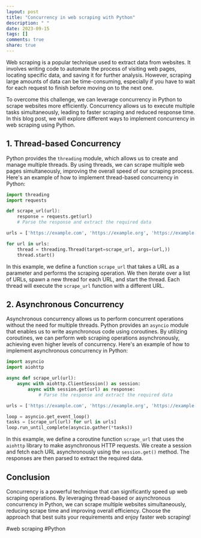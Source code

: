 ```yaml
---
layout: post
title: "Concurrency in web scraping with Python"
description: " "
date: 2023-09-15
tags: []
comments: true
share: true
---
```


Web scraping is a popular technique used to extract data from websites. It involves writing code to automate the process of visiting web pages, locating specific data, and saving it for further analysis. However, scraping large amounts of data can be time-consuming, especially if you have to wait for each request to finish before moving on to the next one.

To overcome this challenge, we can leverage concurrency in Python to scrape websites more efficiently. Concurrency allows us to execute multiple tasks simultaneously, leading to faster scraping and reduced response time. In this blog post, we will explore different ways to implement concurrency in web scraping using Python.

## 1. Thread-based Concurrency

Python provides the `threading` module, which allows us to create and manage multiple threads. By using threads, we can scrape multiple web pages simultaneously, improving the overall speed of our scraping process. Here's an example of how to implement thread-based concurrency in Python:

```python
import threading
import requests

def scrape_url(url):
    response = requests.get(url)
    # Parse the response and extract the required data

urls = ['https://example.com', 'https://example.org', 'https://example.net']

for url in urls:
    thread = threading.Thread(target=scrape_url, args=(url,))
    thread.start()
```

In this example, we define a function `scrape_url` that takes a URL as a parameter and performs the scraping operation. We then iterate over a list of URLs, spawn a new thread for each URL, and start the thread. Each thread will execute the `scrape_url` function with a different URL.

## 2. Asynchronous Concurrency

Asynchronous concurrency allows us to perform concurrent operations without the need for multiple threads. Python provides an `asyncio` module that enables us to write asynchronous code using coroutines. By utilizing coroutines, we can perform web scraping operations asynchronously, achieving even higher levels of concurrency. Here's an example of how to implement asynchronous concurrency in Python:

```python
import asyncio
import aiohttp

async def scrape_url(url):
    async with aiohttp.ClientSession() as session:
        async with session.get(url) as response:
            # Parse the response and extract the required data

urls = ['https://example.com', 'https://example.org', 'https://example.net']

loop = asyncio.get_event_loop()
tasks = [scrape_url(url) for url in urls]
loop.run_until_complete(asyncio.gather(*tasks))
```

In this example, we define a coroutine function `scrape_url` that uses the `aiohttp` library to make asynchronous HTTP requests. We create a session and fetch each URL asynchronously using the `session.get()` method. The responses are then parsed to extract the required data.

## Conclusion

Concurrency is a powerful technique that can significantly speed up web scraping operations. By leveraging thread-based or asynchronous concurrency in Python, we can scrape multiple websites simultaneously, reducing scrape time and improving overall efficiency. Choose the approach that best suits your requirements and enjoy faster web scraping!
 
#web scraping #Python